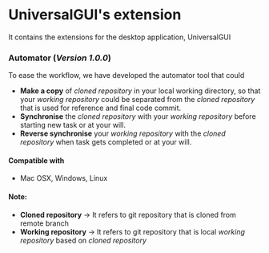 # UniversalGUI's extension
It contains the extensions for the desktop application, UniversalGUI

### Automator (*Version 1.0.0*)
To ease the workflow, we have developed the automator tool that could
 - **Make a copy** of *cloned repository* in your local working directory, so that your *working repository* could be separated from the *cloned repository* that is used for reference and final code commit. 
 - **Synchronise** the *cloned repository* with your *working repository* before starting new task or at your will.
 - **Reverse synchronise** your *working repository* with the *cloned repository* when task gets completed or at your will.

#### Compatible with
 - Mac OSX, Windows, Linux

#### Note:
 - **Cloned repository** &rarr; It refers to git repository that is cloned from remote branch
 - **Working repository** &rarr; It refers to git repository that is local *working repository* based on *cloned repository*
